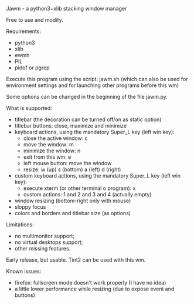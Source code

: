 Jawm - a python3+xlib stacking window manager

Free to use and modify.

Requirements:
- python3
- xlib
- ewmh
- PIL
- pidof or pgrep

Execute this program using the script: jawm.sh (which can also be used for environment settings and for launching other programs before this wm)

Some options can be changed in the beginning of the file jawm.py.

What is supported:
- titlebar (the decoration can be turned off/on as static option)
- titlebar buttons: close, maximize and minimize
- keyboard actions, using the mandatory Super_L key (left win key):
  - close the active window: c
  - move the window: m
  - minimize the window: n
  - exit from this wm: e
  - left mouse button: move the window
  - resize: w (up) s (bottom) a (left) d (right)
- custom keyboard actions, using the mandatory Super_L key (left win key):
  - execute xterm (or other terminal o program): x
  - custom actions: 1 and 2 and 3 and 4 (actually empty)
- window resizing (bottom-right only with mouse)
- sloppy focus
- colors and borders and titlebar size (as options)

Limitations:
- no multimonitor support;
- no virtual desktops support;
- other missing features.

Early release, but usable. Tint2 can be used with this wm.

Known issues:
- firefox: fullscreen mode doesn't work properly (I have no idea)
- a little lower performance while resizing (due to expose event and buttons)

